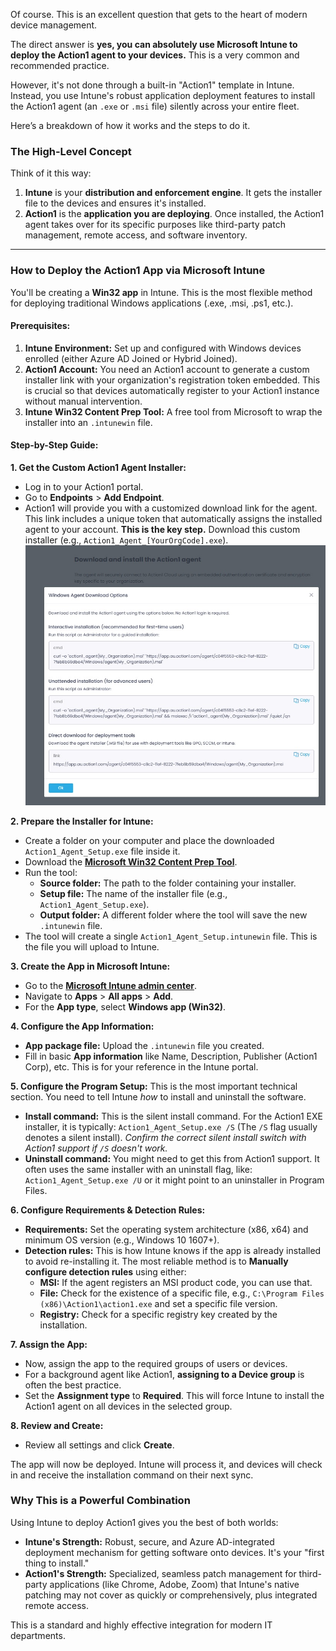 Of course. This is an excellent question that gets to the heart of modern device management.

The direct answer is **yes, you can absolutely use Microsoft Intune to deploy the Action1 agent to your devices.** This is a very common and recommended practice.

However, it's not done through a built-in "Action1" template in Intune. Instead, you use Intune's robust application deployment features to install the Action1 agent (an `.exe` or `.msi` file) silently across your entire fleet.

Here’s a breakdown of how it works and the steps to do it.

### The High-Level Concept

Think of it this way:
1.  **Intune** is your **distribution and enforcement engine**. It gets the installer file to the devices and ensures it's installed.
2.  **Action1** is the **application you are deploying**. Once installed, the Action1 agent takes over for its specific purposes like third-party patch management, remote access, and software inventory.

---

### How to Deploy the Action1 App via Microsoft Intune

You'll be creating a **Win32 app** in Intune. This is the most flexible method for deploying traditional Windows applications (.exe, .msi, .ps1, etc.).

#### Prerequisites:
1.  **Intune Environment:** Set up and configured with Windows devices enrolled (either Azure AD Joined or Hybrid Joined).
2.  **Action1 Account:** You need an Action1 account to generate a custom installer link with your organization's registration token embedded. This is crucial so that devices automatically register to your Action1 instance without manual intervention.
3.  **Intune Win32 Content Prep Tool:** A free tool from Microsoft to wrap the installer into an `.intunewin` file.

#### Step-by-Step Guide:

**1. Get the Custom Action1 Agent Installer:**
   *   Log in to your Action1 portal.
   *   Go to **Endpoints** > **Add Endpoint**.
   *   Action1 will provide you with a customized download link for the agent. This link includes a unique token that automatically assigns the installed agent to your account. **This is the key step.** Download this custom installer (e.g., `Action1_Agent_[YourOrgCode].exe`).
![action1customInstaller](/pics/action1_custom_installer.jpg)

**2. Prepare the Installer for Intune:**
   *   Create a folder on your computer and place the downloaded `Action1_Agent_Setup.exe` file inside it.
   *   Download the **[Microsoft Win32 Content Prep Tool](https://github.com/Microsoft/Microsoft-Win32-Content-Prep-Tool/raw/master/IntuneWinAppUtil.exe)**.
   *   Run the tool:
        *   **Source folder:** The path to the folder containing your installer.
        *   **Setup file:** The name of the installer file (e.g., `Action1_Agent_Setup.exe`).
        *   **Output folder:** A different folder where the tool will save the new `.intunewin` file.
   *   The tool will create a single `Action1_Agent_Setup.intunewin` file. This is the file you will upload to Intune.

**3. Create the App in Microsoft Intune:**
   *   Go to the **[Microsoft Intune admin center](https://endpoint.microsoft.com/)**.
   *   Navigate to **Apps** > **All apps** > **Add**.
   *   For the **App type**, select **Windows app (Win32)**.

**4. Configure the App Information:**
   *   **App package file:** Upload the `.intunewin` file you created.
   *   Fill in basic **App information** like Name, Description, Publisher (Action1 Corp), etc. This is for your reference in the Intune portal.

**5. Configure the Program Setup:**
This is the most important technical section. You need to tell Intune *how* to install and uninstall the software.
   *   **Install command:** This is the silent install command. For the Action1 EXE installer, it is typically:
        `Action1_Agent_Setup.exe /S` (The `/S` flag usually denotes a silent install).
        *Confirm the correct silent install switch with Action1 support if `/S` doesn't work.*
   *   **Uninstall command:** You might need to get this from Action1 support. It often uses the same installer with an uninstall flag, like:
        `Action1_Agent_Setup.exe /U` or it might point to an uninstaller in Program Files.

**6. Configure Requirements & Detection Rules:**
   *   **Requirements:** Set the operating system architecture (x86, x64) and minimum OS version (e.g., Windows 10 1607+).
   *   **Detection rules:** This is how Intune knows if the app is already installed to avoid re-installing it. The most reliable method is to **Manually configure detection rules** using either:
        *   **MSI:** If the agent registers an MSI product code, you can use that.
        *   **File:** Check for the existence of a specific file, e.g., `C:\Program Files (x86)\Action1\action1.exe` and set a specific file version.
        *   **Registry:** Check for a specific registry key created by the installation.

**7. Assign the App:**
   *   Now, assign the app to the required groups of users or devices.
   *   For a background agent like Action1, **assigning to a Device group** is often the best practice.
   *   Set the **Assignment type** to **Required**. This will force Intune to install the Action1 agent on all devices in the selected group.

**8. Review and Create:**
   *   Review all settings and click **Create**.

The app will now be deployed. Intune will process it, and devices will check in and receive the installation command on their next sync.

### Why This is a Powerful Combination

Using Intune to deploy Action1 gives you the best of both worlds:
*   **Intune's Strength:** Robust, secure, and Azure AD-integrated deployment mechanism for getting software onto devices. It's your "first thing to install."
*   **Action1's Strength:** Specialized, seamless patch management for third-party applications (like Chrome, Adobe, Zoom) that Intune's native patching may not cover as quickly or comprehensively, plus integrated remote access.

This is a standard and highly effective integration for modern IT departments.
